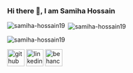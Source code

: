 ### Hi there 👋, I am Samiha Hossain
<p><img align="left" src="https://github-readme-stats.vercel.app/api/top-langs?username=samiha-hossain19&show_icons=true&locale=en&layout=compact" alt="samiha-hossain19" /></p>

<p>&nbsp;<img align="center" src="https://github-readme-stats.vercel.app/api?username=samiha-hossain19&show_icons=true&locale=en" alt="samiha-hossain19" /></p>

<p><img align="center" src="https://github-readme-streak-stats.herokuapp.com/?user=samiha-hossain19&" alt="samiha-hossain19" /></p>

[<img src='https://cdn.jsdelivr.net/npm/simple-icons@3.0.1/icons/github.svg' alt='github' height='40'>](https://github.com/https://github.com/Samiha-Hossain19)  [<img src='https://cdn.jsdelivr.net/npm/simple-icons@3.0.1/icons/linkedin.svg' alt='linkedin' height='40'>](https://www.linkedin.com/in/https://www.linkedin.com/in/samiha-hossain-b892271ab//)  [<img src='https://cdn.jsdelivr.net/npm/simple-icons@3.0.1/icons/behance.svg' alt='behance' height='40'>](https://www.behance.net/samihahossain)

